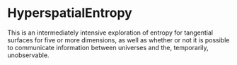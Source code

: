 # HyperspatialEntropy
This is an intermediately intensive exploration of entropy for tangential surfaces for five or more dimensions, as well as whether or not it is possible to communicate information between universes and the, temporarily, unobservable.
